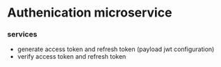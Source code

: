 # Authenication microservice

### services

- generate access token and refresh token (payload jwt configuration)
- verify access token and refresh token
